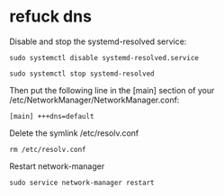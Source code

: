 # refuck dns

Disable and stop the systemd-resolved service:

`
sudo systemctl disable systemd-resolved.service
`

`
sudo systemctl stop systemd-resolved
`

Then put the following line in the [main] section of your /etc/NetworkManager/NetworkManager.conf:

`
[main]
+++dns=default
`

Delete the symlink /etc/resolv.conf

`
rm /etc/resolv.conf
`

Restart network-manager

`
sudo service network-manager restart
`
